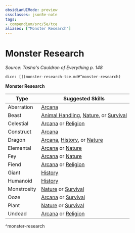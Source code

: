 ```yaml
---
obsidianUIMode: preview
cssclasses: json5e-note
tags:
- compendium/src/5e/tce
aliases: ["Monster Research"]
---
```

# Monster Research
*Source: Tasha's Cauldron of Everything p. 148* 

`dice: [](monster-research-tce.md#^monster-research)`

**Monster Research**

| Type | Suggested Skills |
|------|------------------|
| Aberration | [Arcana](/compendium/rules/skills.md#Arcana) |
| Beast | [Animal Handling](/compendium/rules/skills.md#Animal%20Handling), [Nature](/compendium/rules/skills.md#Nature), or [Survival](/compendium/rules/skills.md#Survival) |
| Celestial | [Arcana](/compendium/rules/skills.md#Arcana) or [Religion](/compendium/rules/skills.md#Religion) |
| Construct | [Arcana](/compendium/rules/skills.md#Arcana) |
| Dragon | [Arcana](/compendium/rules/skills.md#Arcana), [History](/compendium/rules/skills.md#History), or [Nature](/compendium/rules/skills.md#Nature) |
| Elemental | [Arcana](/compendium/rules/skills.md#Arcana) or [Nature](/compendium/rules/skills.md#Nature) |
| Fey | [Arcana](/compendium/rules/skills.md#Arcana) or [Nature](/compendium/rules/skills.md#Nature) |
| Fiend | [Arcana](/compendium/rules/skills.md#Arcana) or [Religion](/compendium/rules/skills.md#Religion) |
| Giant | [History](/compendium/rules/skills.md#History) |
| Humanoid | [History](/compendium/rules/skills.md#History) |
| Monstrosity | [Nature](/compendium/rules/skills.md#Nature) or [Survival](/compendium/rules/skills.md#Survival) |
| Ooze | [Arcana](/compendium/rules/skills.md#Arcana) or [Survival](/compendium/rules/skills.md#Survival) |
| Plant | [Nature](/compendium/rules/skills.md#Nature) or [Survival](/compendium/rules/skills.md#Survival) |
| Undead | [Arcana](/compendium/rules/skills.md#Arcana) or [Religion](/compendium/rules/skills.md#Religion) |
^monster-research